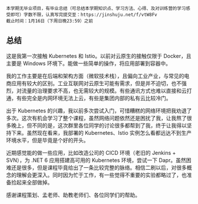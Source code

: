 ```
本学期无毕业项目，有毕业总结（可总结本学期知识点、学习方法、心得、及对训练营的学习感受即可）字数不限，认真写完提交至：https://jinshuju.net/f/vtW8Fv
截止时间：1月16日（下周日晚23:59）之前
```

## 总结

这是我第一次接触 Kubernetes 和 Istio。以前对云原生的接触仅限于 Docker，且主要是 Windows 环境下。能做一些简单的操作，将应用部署到容器中。

我的工作主要是在后端和架构方面（微软技术栈），且偏向工业产业，与常见的电商应用有较大的区别。工业互联网对云原生可能有需求，但是并不迫切，也不强烈，对流量的治理要求不高，也无需较大的规模。有些通讯方式也难以直接和云打通，有些完全是内网环境无法上云，有些是集团内部的私有云比较冷门。

出于 Kubernetes 的兴趣，我以前多次尝试入门，可惜糟糕的网络环境把我劝退了多次。这次有机会学习了整个课程，虽然网络问题依然还是困扰了我，让我熬了很多晚上，但不同的是，这次群里各位同学的讨论很多都帮到了我，终于让我得以坚持下来。虽然现在看来，我部署的 Kubernetes、Istio 实例怎么看都远达不到生产环境水平，但是毕竟是个好的开头。

近期感觉能的做一些应用，比如改造公司的 CICD 环境（老旧的 Jenkins + SVN），为 .NET 6 应用搭建高可用的 Kubernetes 环境，尝试一下 Dapr。虽然困难还是很多，但是课程毕竟给出了一条比较完整的脉络。相信二刷以后，对很多概念的理解会更深入。同时因为忙于工作，有一些觉得不重要的实验都略过了，也准备捡起来全部做掉。

感谢课程策划、孟老师、助教老师们、各位同学们的帮助。
